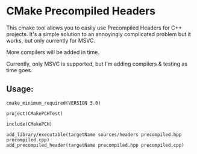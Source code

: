 # CMake Precompiled Headers

This cmake tool allows you to easily use Precompiled Headers for C++ projects. It's a simple solution to an annoyingly complicated problem
but it works, but only currently for MSVC.

More compilers will be added in time.

Currently, only MSVC is supported, but I'm adding compilers & testing as time goes.

## Usage:
```
cmake_minimum_required(VERSION 3.0)

project(CMakePCHTest)

include(CMakePCH)

add_library/executable(targetName sources/headers precompiled.hpp precompiled.cpp)
add_precompiled_header(targetName precompiled.hpp precompiled.cpp)
```